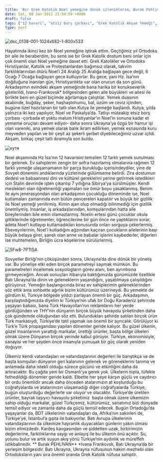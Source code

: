```yaml
---
title: 'Bir Grek Katolik Noel yemeğine dönük izlenimlerim, Burak Pehlivan'
date: Sat, 08 Jan 2011 21:54:59 +0000
draft: false
tags: ["12 havari", "etsiz borş çorbası", "Grek Katolik Akşam Yemeği", "Ivano-Frankovsk", "Kültür ve Din", "Kutya", "Noel Yemeği", "THY", "Ukrayna", "Ukrayna'da Din", "Ukraynalı Hristiyanlar", "uzvar", "Yaşam", "Yunan Katolik Noeli"]
type: post
---
```


![dsc_0138-001-1024x682-1-800x533](http://burakpehlivan.org/wp-content/uploads/2011/01/DSC_0138-001-1024x682-1.jpg)

Hayatımda ikinci kez bir Noel yemeğine iştirak ettim. Geçtiğimiz yıl Ortodoks bir aile ile beraberdim, bu sene ise bir Grek Katolik dostum beni onlar için çok önemli olan Noel yemeğine davet etti. Grek Katolikler ve Ortodoks Hıristiyanlar, Katolik ve Protestanlardan bağımsız olarak, takvim farklılıklarından ötürü Noel’i 24 Aralığı 25 Aralığa bağlayan gece değil, 6 Ocağı 7 Ocağa bağlayan gece kutluyorlar. Bu gece, yani Hz. İsa’nın doğduğuna inanılan gün, Hıristiyanlıkta var olan orucun da son günü. Arkadaşımın evindeki akşam yemeğinde bana harika bir konukseverlik gösterildi, Ivano-Frankovsk\* bölgesinden gelen aile büyükleri ve ailesi ile birlikte beni en güzel biçimde ağırlamaya çalıştılar. Yemek duasının akabinde, buğday, şeker, haşhaştohumu, bal, üzüm ve ceviz içinden, bugüne özel hazırlanan bir tatlı olan Kutya ile yemeğe başlandı. Kutya, yılda yalnızca iki kez yapılıyor, Noel ve Paskalya’da. Tatlıyı müteakip etsiz borş çorbası -çorbada et yoktu malum Hristiyanlar’ın Noel’in sonuna kadar et yememe oruçları devam ediyor- daha sonra Ukrayna’ya özgü bir hamur işi olan vareniki, ana yemek olarak balık ikram edilirken, yemek esnasında kuru meyveden yapılan ve bir çeşit az şekerli şerbet diyebileceğimiz uzvar içildi. Akşam, birkaç çeşit tatlı ikramıyla son buldu.

![кутя](http://burakpehlivan.org/wp-content/uploads/2015/12/%D0%BA%D1%83%D1%82%D1%8F.jpg)

Noel akşamında Hz İsa’nın 12 havarisini temsilen 12 farklı yemek sunulması bir gelenek. Ev sahiplerim zengin bir sofra hazırlamış olmalarına rağmen 12 farklı yemeğe ulaşamamanın bir parça burukluğu içerisindeydiler, yine de Sovyet dönemini andıklarında yüzlerinde gülümseme belirdi. Zira dostumun dedesi ve babaannesi dini ve kültürel gereklerini yerine getirmek istedikleri için Stalin devrinde işten çıkarılıp 7 yıllığına Sibirya’ya sürülmüşler. Kendi meslekleri olan öğretmenliği yapmaları ise ömür boyu yasaklanmış. Benim ile aynı jenerasyondan olan arkadaşımın çocukluğu döneminde ise, Noel kutlamaları zamanında evin bütün pencereleri kapatılır ve büyük bir gizlilik ile Noel yemeği yenilirmiş. Kimin ajan olup olmadığı bilinmediği için gizlilik önemliymiş. İnsanlar, iş arkadaşlarından, komşularından hatta aile bireylerinden bile emin olamazlarmış. Noelin ertesi günü çocuklar okula gittiklerinde öğretmenler, öğrencilerine bir gün önce ne yaptıklarını sorar, adeta Noel’i kutlayıp kutlamadıkları konusunda onları sorguya çekerlermiş. Ebeveynlerinin, Noel’i kutladığını ağzından kaçıran çocukların ailelerinin başı büyük belaya girer, şanslı olan anne ve babalar işlerini kaybederler, diğerleri ise muhtemelen, Birliğin ücra köşelerine sürülürlermiş.

![5Fw8-7PTtSA](http://burakpehlivan.org/wp-content/uploads/2015/12/5Fw8-7PTtSA.jpg)

Sovyetler Birliği’nin çöküşünden sonra, Ukrayna’da dine dönük bir yöneliş var. Bu yönelişe etki eden birçok parametreyi saymak mümkün. Bu parametreleri incelemek sosyologların görev alanı, ben ayrıntısına girmeyeceğim. Ancak sonuçları itibarıyla baktığımızda günümüzde özellikle Batı Ukrayna’da dinin ve geleneklerin yaşandığını, yaşatılmaya çalışıldığını görüyoruz. Yemeğin başlangıcında biraz ev sahiplerimin geleneklerinden söz ettik ama sohbette ağırlık bizim kültürümüz üzerineydi. Bu yemekte de gördüm ki, Türkiye bölgede yıldızı parlayan önemli bir güç. Arkadaşımın, karşılaştırdığımızda diyelim ki Türkiye’nin ufak bir Doğu Karadeniz şehrinde yaşayan babası, bana Türk Havayolları’nın reklamlarını her yerde gördüğünden ve THY’nin dünyanın birçok büyük havayolu şirketinden daha çok gündemde olduğundan söz etti. Bulundukları şehirde satılan birçok ürün Türk markasıydı, Türkiye’de tatil yapmak ise önemli bir ayrıcalık. Görülüyor ki Türk’e Türk propagandası yapılan dönemler geride kalıyor. Bu güzel ülkenin, güzel insanlarının yarattığı markalar, ürettiği ürünler, başta bölge ülkeleri olmak üzere Dünyanın birçok yerinde kabul görüyor. Türkiye, ekonomisiyle, sanayisi ve her şeyden önce insanıyla yumuşak bir güç olarak yeniden doğuyor.

Ülkemiz kendi vatandaşları ve vatandaşlarının değerleri ile barıştıkça ve de başta komşuları dünyanın geri kalanının gelenek ve göreneklerini tanıma ve anlamada daha istekli olduğu sürece gücünü ve etkinliğini daha da artıracaktır. Bu çağda yeni bir Osmanlı’ya gerek yok. Ülkelerin topla, tüfekle fethedildiği dönemler geride kaldı. Elbette her şeye karşın güçlü ve caydırıcı bir ordu önemlidir ancak daha önceden atalarımızın at koşturduğu bu coğrafyalarda ve atalarımızın ulaşamadığı diğer coğrafyalarda Türkiye, bugün oluşturduğu değerlerle var oluyor ve olacaktır. Türkiye’de üretilen ürünler, bayrak taşıyıcı havayolu şirketimiz  başta olmak üzere ülkemizin sahip olduğu markalar, güzel Türkçemiz, kültürümüz, sanatımız bizi dünyada temsil ediyor ve zamanla daha da güçlü temsil edecek. Bugün Ortadoğu’da yaşayanlar da, BDT ülkelerinin vatandaşları da, Afrika’nın sakinleri de, Türkiye’ye, İstanbul’a gıpta ile bakıyorlar. Batı Avrupa ülkelerinin vatandaşlarının da ülkemize hayranlık duyacakları günlerin yakın olması bizim elimizdedir. Kardeş kavgasından ve şiddetten uzak, birbirimizin değerlerine, farklılıklarına saygı ve anlayış ile bu ülkenin önü açıktır. Su, yolunu bulur ve artık suyun akış yönü Türkiye’nin aydınlık ve müreffeh istikbalinedir.
**
Burak PEHLİVAN**
\*Ivana Frankovsk, Batı Ukrayna’da bir yerleşim bölgesidir. Batı Ukrayna, Ukrayna nüfusunun hakim mezhebi olan Ortodoksların yanı sıra önemli oranda Grek Katolik nüfusa sahiptir.